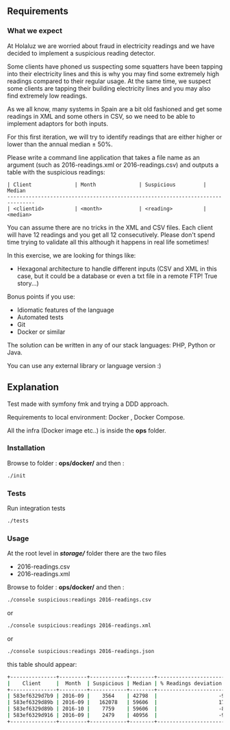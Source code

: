 ## Requirements

### What we expect ###

At Holaluz we are worried about fraud in electricity readings and we have decided to implement a suspicious reading detector.

Some clients have phoned us suspecting some squatters have been tapping into their electricity lines and this is why you may find some extremely high readings compared to their regular usage.
At the same time, we suspect some clients are tapping their building electricity lines and you may also find extremely low readings.

As we all know, many systems in Spain are a bit old fashioned and get some readings in XML and some others in CSV, so we need to be able to implement adaptors for both inputs.

For this first iteration, we will try to identify readings that are either higher or lower than the annual median ± 50%.

Please write a command line application that takes a file name as an argument (such as 2016-readings.xml or 2016-readings.csv) and outputs a table with the suspicious readings:
```
| Client              | Month              | Suspicious         | Median
-------------------------------------------------------------------------------
| <clientid>          | <month>            | <reading>          | <median>
```
You can assume there are no tricks in the XML and CSV files. Each client will have 12 readings and you get all 12 consecutively. Please don't spend time trying to validate all this although it happens in real life sometimes!

In this exercise, we are looking for things like:

- Hexagonal architecture to handle different inputs (CSV and XML in this case, but it could be a database or even a txt file in a remote FTP! True story...)

Bonus points if you use:
- Idiomatic features of the language
- Automated tests
- Git
- Docker or similar

The solution can be written in any of our stack languages: PHP, Python or Java.

You can use any external library or language version :)


## Explanation

Test made with symfony fmk and trying a DDD approach.

Requirements to local environment: Docker , Docker Compose.

All the infra (Docker image etc..) is inside the **ops** folder.

### Installation

Browse to folder :  **ops/docker/**
and then : 

```bash
./init
```

### Tests

Run integration tests

```bash
./tests
```

### Usage

At the root level in ***storage/*** folder there are the two files

- 2016-readings.csv
- 2016-readings.xml

Browse to folder :  **ops/docker/**
and then :
```bash
./console suspicious:readings 2016-readings.csv
```
or 
```bash
./console suspicious:readings 2016-readings.xml
```

or
```bash
./console suspicious:readings 2016-readings.json
```
this table should appear: 

```bash
+---------------+---------+------------+--------+----------------------------------------------+
|    Client     |  Month  | Suspicious | Median | % Readings deviation against customer median |
+---------------+---------+------------+--------+----------------------------------------------+
| 583ef6329d7b9 | 2016-09 |    3564    | 42798  |                    -91.67                    |
| 583ef6329d89b | 2016-09 |   162078   | 59606  |                    171.92                    |
| 583ef6329d89b | 2016-10 |    7759    | 59606  |                    -86.98                    |
| 583ef6329d916 | 2016-09 |    2479    | 40956  |                    -93.95                    |
+---------------+---------+------------+--------+----------------------------------------------+

```
